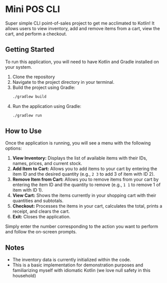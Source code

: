 # Mini POS CLI

Super simple CLI point-of-sales project to get me acclimated to Kotlin! It allows users to view inventory, add and remove items from a cart, view the cart, and perform a checkout.

## Getting Started

To run this application, you will need to have Kotlin and Gradle installed on your system.

1.  Clone the repository
2.  Navigate to the project directory in your terminal.
3.  Build the project using Gradle:
    ```bash
    ./gradlew build
    ```
4.  Run the application using Gradle:
    ```bash
    ./gradlew run
    ```

## How to Use

Once the application is running, you will see a menu with the following options:

1.  **View Inventory:** Displays the list of available items with their IDs, names, prices, and current stock.
2.  **Add Item to Cart:** Allows you to add items to your cart by entering the item ID and the desired quantity (e.g., `2 3` to add 3 of item with ID 2).
3.  **Remove Item from Cart:** Allows you to remove items from your cart by entering the item ID and the quantity to remove (e.g., `1 1` to remove 1 of item with ID 1).
4.  **View Cart:** Shows the items currently in your shopping cart with their quantities and subtotals.
5.  **Checkout:** Processes the items in your cart, calculates the total, prints a receipt, and clears the cart.
6.  **Exit:** Closes the application.

Simply enter the number corresponding to the action you want to perform and follow the on-screen prompts.

## Notes

* The inventory data is currently initialized within the code.
* This is a basic implementation for demonstration purposes and familiarizing myself with idiomatic Kotlin (we love null safety in this household)
